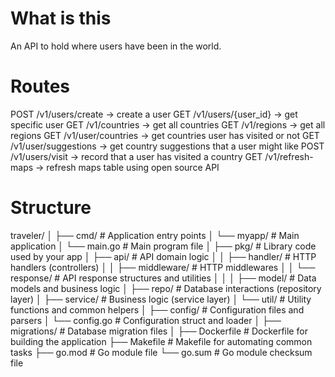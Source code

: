 # What is this 

An API to hold where users have been in the world.

# Routes 

POST /v1/users/create               -> create a user 
GET /v1/users/{user_id}             -> get specific user
GET /v1/countries                   -> get all countries
GET /v1/regions                     -> get all regions
GET /v1/user/countries             -> get countries user has visited or not 
GET /v1/user/suggestions           -> get country suggestions that a user might like
POST /v1/users/visit                -> record that a user has visited a country
GET /v1/refresh-maps                -> refresh maps table using open source API

# Structure

traveler/
│
├── cmd/                      # Application entry points
│   └── myapp/                # Main application
│       └── main.go           # Main program file
│
├── pkg/                      # Library code used by your app
│   ├── api/                  # API domain logic
│   │   ├── handler/          # HTTP handlers (controllers)
│   │   ├── middleware/       # HTTP middlewares
│   │   └── response/         # API response structures and utilities
│   │
│   ├── model/                # Data models and business logic
│   ├── repo/                 # Database interactions (repository layer)
│   ├── service/              # Business logic (service layer)
│   └── util/                 # Utility functions and common helpers
│
├── config/                   # Configuration files and parsers
│   └── config.go             # Configuration struct and loader
│
├── migrations/               # Database migration files
│
├── Dockerfile                # Dockerfile for building the application
├── Makefile                  # Makefile for automating common tasks
├── go.mod                    # Go module file
└── go.sum                    # Go module checksum file
